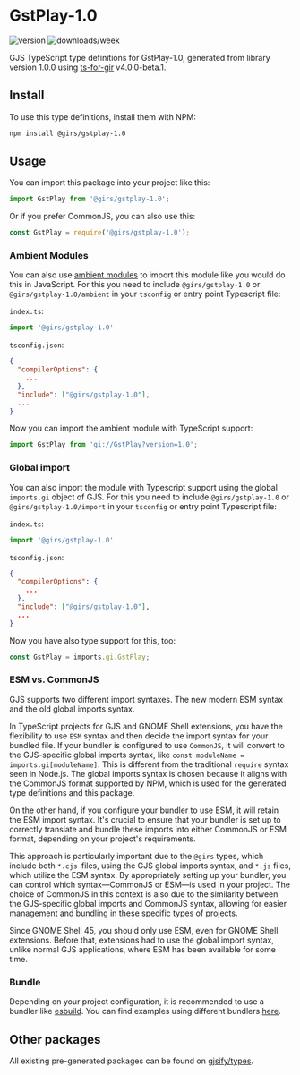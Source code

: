 
# GstPlay-1.0

![version](https://img.shields.io/npm/v/@girs/gstplay-1.0)
![downloads/week](https://img.shields.io/npm/dw/@girs/gstplay-1.0)


GJS TypeScript type definitions for GstPlay-1.0, generated from library version 1.0.0 using [ts-for-gir](https://github.com/gjsify/ts-for-gir) v4.0.0-beta.1.


## Install

To use this type definitions, install them with NPM:
```bash
npm install @girs/gstplay-1.0
```

## Usage

You can import this package into your project like this:
```ts
import GstPlay from '@girs/gstplay-1.0';
```

Or if you prefer CommonJS, you can also use this:
```ts
const GstPlay = require('@girs/gstplay-1.0');
```

### Ambient Modules

You can also use [ambient modules](https://github.com/gjsify/ts-for-gir/tree/main/packages/cli#ambient-modules) to import this module like you would do this in JavaScript.
For this you need to include `@girs/gstplay-1.0` or `@girs/gstplay-1.0/ambient` in your `tsconfig` or entry point Typescript file:

`index.ts`:
```ts
import '@girs/gstplay-1.0'
```

`tsconfig.json`:
```json
{
  "compilerOptions": {
    ...
  },
  "include": ["@girs/gstplay-1.0"],
  ...
}
```

Now you can import the ambient module with TypeScript support: 

```ts
import GstPlay from 'gi://GstPlay?version=1.0';
```

### Global import

You can also import the module with Typescript support using the global `imports.gi` object of GJS.
For this you need to include `@girs/gstplay-1.0` or `@girs/gstplay-1.0/import` in your `tsconfig` or entry point Typescript file:

`index.ts`:
```ts
import '@girs/gstplay-1.0'
```

`tsconfig.json`:
```json
{
  "compilerOptions": {
    ...
  },
  "include": ["@girs/gstplay-1.0"],
  ...
}
```

Now you have also type support for this, too:

```ts
const GstPlay = imports.gi.GstPlay;
```


### ESM vs. CommonJS

GJS supports two different import syntaxes. The new modern ESM syntax and the old global imports syntax.

In TypeScript projects for GJS and GNOME Shell extensions, you have the flexibility to use `ESM` syntax and then decide the import syntax for your bundled file. If your bundler is configured to use `CommonJS`, it will convert to the GJS-specific global imports syntax, like `const moduleName = imports.gi[moduleName]`. This is different from the traditional `require` syntax seen in Node.js. The global imports syntax is chosen because it aligns with the CommonJS format supported by NPM, which is used for the generated type definitions and this package.

On the other hand, if you configure your bundler to use ESM, it will retain the ESM import syntax. It's crucial to ensure that your bundler is set up to correctly translate and bundle these imports into either CommonJS or ESM format, depending on your project's requirements.

This approach is particularly important due to the `@girs` types, which include both `*.cjs `files, using the GJS global imports syntax, and `*.js` files, which utilize the ESM syntax. By appropriately setting up your bundler, you can control which syntax—CommonJS or ESM—is used in your project. The choice of CommonJS in this context is also due to the similarity between the GJS-specific global imports and CommonJS syntax, allowing for easier management and bundling in these specific types of projects.

Since GNOME Shell 45, you should only use ESM, even for GNOME Shell extensions. Before that, extensions had to use the global import syntax, unlike normal GJS applications, where ESM has been available for some time.

### Bundle

Depending on your project configuration, it is recommended to use a bundler like [esbuild](https://esbuild.github.io/). You can find examples using different bundlers [here](https://github.com/gjsify/ts-for-gir/tree/main/examples).

## Other packages

All existing pre-generated packages can be found on [gjsify/types](https://github.com/gjsify/types).

